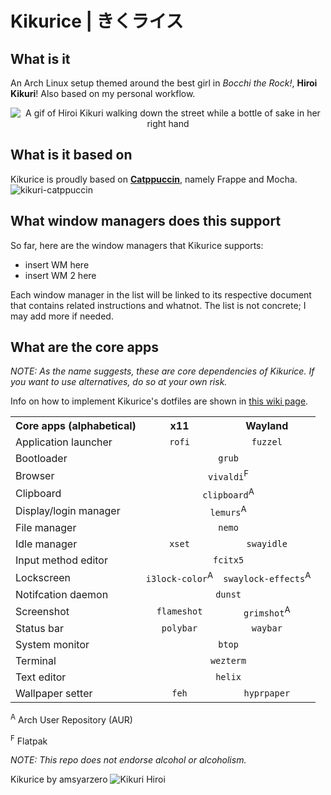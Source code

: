 # Kikurice | きくライス
## What is it
An Arch Linux setup themed around the best girl in *Bocchi the Rock!*, **Hiroi Kikuri**! Also based on my personal workflow.
<p align="center">
  <img src="https://media1.tenor.com/m/npPfo30-riwAAAAd/bocchi-the-rock-bocchi.gif" alt="A gif of Hiroi Kikuri walking down the street while a bottle of sake in her right hand"/>
</p>

## What is it based on
Kikurice is proudly based on **[Catppuccin](https://github.com/catppuccin/catppuccin)**, namely Frappe and Mocha.
![kikuri-catppuccin](https://github.com/amsyarzero/kikurice/assets/81513934/261598bf-94d3-41fd-aa5d-6ac19152c41c)

## What window managers does this support
So far, here are the window managers that Kikurice supports:
- insert WM here
- insert WM 2 here

Each window manager in the list will be linked to its respective document that contains related instructions and whatnot. The list is not concrete; I may add more if needed.

## What are the core apps
*NOTE: As the name suggests, these are core dependencies of Kikurice. If you want to use alternatives, do so at your own risk.*

Info on how to implement Kikurice's dotfiles are shown in [this wiki page](https://github.com/amsyarzero/kikurice/wiki/Applications).

<table>
  <tr>
    <th><b>Core apps (alphabetical)</b></th>
    <th><b>x11</b></th>
    <th><b>Wayland</b></th>
  </tr>
  <tr>
    <td>Application launcher</td>
    <td align="center"><code>rofi</code></td>
    <td align="center"><code>fuzzel</code></td>
  </tr>
  <tr>
    <td>Bootloader</td>
    <td colspan="2" align="center"><code>grub</code></td>
  </tr>
  <tr>
    <td>Browser</td>
    <td colspan="2" align="center"><code>vivaldi</code><sup>F</sup></td>
  </tr>
  <tr>
    <td>Clipboard</td>
    <td colspan="2" align="center"><code>clipboard</code><sup>A</sup></td>
  </tr>
  <tr>
    <td>Display/login manager</td>
    <td colspan="2" align="center"><code>lemurs</code><sup>A</sup></td>
  </tr>
  <tr>
    <td>File manager</td>
    <td colspan="2" align="center"><code>nemo</code></td>
  </tr>
  <tr>
    <td>Idle manager</td>
    <td align="center"><code>xset</code></td>
    <td align="center"><code>swayidle</code></td>
  </tr>
  <tr>
    <td>Input method editor</td>
    <td colspan="2" align="center"><code>fcitx5</code></td>
  </tr>
  <tr>
    <td>Lockscreen</td>
    <td align="center"><code>i3lock-color</code><sup>A</sup></td>
    <td align="center"><code>swaylock-effects</code><sup>A</sup></td>
  </tr>
  <tr>
    <td>Notifcation daemon</td>
    <td colspan="2" align="center"><code>dunst</code></td>
  </tr>
  <tr>
    <td>Screenshot</td>
    <td align="center"><code>flameshot</code></td>
    <td align="center"><code>grimshot</code><sup>A</sup></td>
  </tr>
  <tr>
    <td>Status bar</td>
    <td align="center"><code>polybar</code></td>
    <td align="center"><code>waybar</code></td>
  </tr>
  <tr>
    <td>System monitor</td>
    <td colspan="2" align="center"><code>btop</code></td>
  </tr>
  <tr>
    <td>Terminal</td>
    <td colspan="2" align="center"><code>wezterm</code></td>
  </tr>
    <tr>
    <td>Text editor</td>
      <td colspan="2" align="center"><code>helix</code></td>
  </tr>
  <tr>
    <td>Wallpaper setter</td>
    <td align="center"><code>feh</code></td>
    <td align="center"><code>hyprpaper</code></td>
  </tr>
</table>

<sup>A</sup> Arch User Repository (AUR)

<sup>F</sup> Flatpak

*NOTE: This repo does not endorse alcohol or alcoholism.*

Kikurice by amsyarzero ![Kikuri Hiroi](https://github.com/amsyarzero/kikurice/assets/81513934/961f9669-286c-450b-98ff-47357aa68d57)
